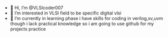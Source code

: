 - 👋 Hi, I’m @VLSIcoder007
- 👀 I’m interested in VLSI field to be specific digital vlsi
- 🌱 I’m currently in  learning phase i have skills for coding in verilog,sv,uvm though i lack practical knowledge so i am going to use github for my projects practice

<!---
VLSIcoder007/VLSIcoder007 is a ✨ special ✨ repository because its `README.md` (this file) appears on your GitHub profile.
You can click the Preview link to take a look at your changes.
--->


